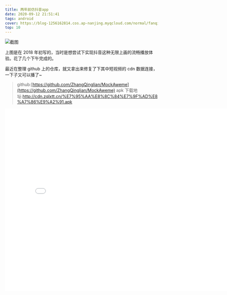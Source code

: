 ```yaml
---
title: 两年前仿抖音app
date: 2020-09-12 21:51:41
tags: android
cover: https://blog-1256162814.cos.ap-nanjing.myqcloud.com/normal/fanqieshasithumb.jpeg
top: 10
---
```


![截图](https://blog-1256162814.cos.ap-nanjing.myqcloud.com/normal/fanqieshasithumb.jpeg)

上图是在 2018 年初写的，当时是想尝试下实现抖音这种无限上画的流畅播放体验。花了几个下午完成的。

最近在整理 github 上的仓库，就又拿出来修复了下其中短视频的 cdn 数据连接，一下子又可以播了~

> github:[https://github.com/ZhangQinglian/MockAweme](https://github.com/ZhangQinglian/MockAweme)
> apk 下载地址:http://cdn.zqlxtt.cn/%E7%95%AA%E8%8C%84%E7%9F%AD%E8%A7%86%E9%A2%91.apk

<iframe src="//player.bilibili.com/player.html?aid=712051644&bvid=BV1gD4y1o7M6&cid=234720558&page=1" scrolling="no" border="0" frameborder="no" framespacing="0" allowfullscreen="true" width="800" height="600"> </iframe>



